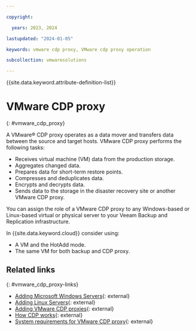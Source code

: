 ```yaml
---

copyright:

  years: 2023, 2024

lastupdated: "2024-01-05"

keywords: vmware cdp proxy, VMware cdp proxy operation

subcollection: vmwaresolutions

---
```


{{site.data.keyword.attribute-definition-list}}

# VMware CDP proxy
{: #vmware_cdp_proxy}



A VMware® CDP proxy operates as a data mover and transfers data between the source and target hosts. VMware CDP proxy performs the following tasks:

* Receives virtual machine (VM) data from the production storage.
* Aggregates changed data.
* Prepares data for short-term restore points.
* Compresses and deduplicates data.
* Encrypts and decrypts data.
* Sends data to the storage in the disaster recovery site or another VMware CDP proxy.

You can assign the role of a VMware CDP proxy to any Windows-based or Linux-based virtual or physical server to your Veeam Backup and Replication infrastructure.

In {{site.data.keyword.cloud}} consider using:
* A VM and the HotAdd mode.
* The same VM for both backup and CDP proxy.


## Related links
{: #vmware_cdp_proxy-links}

* [Adding Microsoft Windows Servers](https://helpcenter.veeam.com/docs/backup/vsphere/add_windows_server.html?ver=120){: external}
* [Adding Linux Servers](https://helpcenter.veeam.com/docs/backup/vsphere/add_linux_server.html?ver=120){: external}
* [Adding VMware CDP proxies](https://helpcenter.veeam.com/docs/backup/vsphere/cdp_proxy_add.html?ver=120){: external}
* [How CDP works](https://helpcenter.veeam.com/docs/backup/vsphere/cdp_hiw.html?ver=120){: external}
* [System requirements for VMware CDP proxy](https://helpcenter.veeam.com/docs/backup/vsphere/system_requirements.html?ver=120#cdp_proxy){: external}

